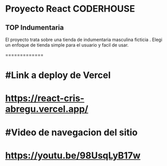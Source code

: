 # Proyecto React CODERHOUSE

## TOP Indumentaria

El proyecto trata sobre una tienda de indumentaria masculina ficticia .
Elegi un enfoque de tienda simple para el usuario y facil de usar.
 
=============

 #Link a deploy de Vercel
 =============
 https://react-cris-abregu.vercel.app/
 =============

 #Video de navegacion del sitio
 =============

 https://youtu.be/98UsqLyB17w
 =============
